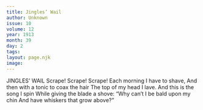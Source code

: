 ```yaml
---
title: Jingles’ Wail
author: Unknown
issue: 10
volume: 12
year: 1913
month: 39
day: 2
tags:
layout: page.njk
image:
---
```

JINGLES’ WAIL    Scrape! Scrape! Scrape! Each morning I have to shave, And then with a tonic to coax the hair The top of my head I lave. And this is the song I spin While giving the blade a shove: “Why can’t I be bald upon my chin And have whiskers that grow above?” 

